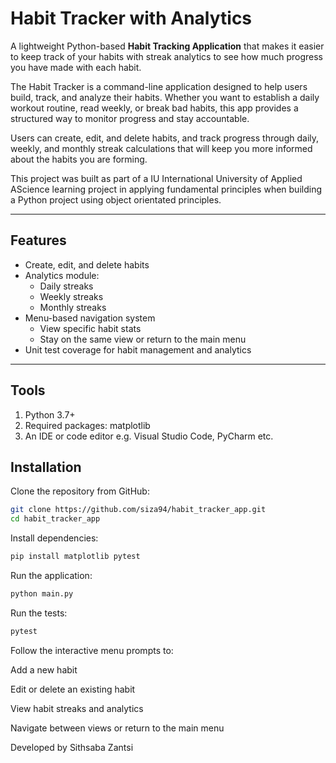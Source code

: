 # Habit Tracker with Analytics

A lightweight Python-based **Habit Tracking Application** that makes it easier to keep track of your habits with streak analytics
to see how much progress you have made with each habit.

The Habit Tracker is a command-line application designed to help users build, track, and analyze their habits. Whether you want to establish a daily workout routine, read weekly, or break bad habits, this app provides a structured way to monitor progress and stay accountable.

Users can create, edit, and delete habits, and track progress through daily, weekly, and monthly streak calculations that will keep you
more informed about the habits you are forming.  

This project was built as part of a IU International University of Applied AScience learning project in applying fundamental principles
when building a Python project using object orientated principles.

---

## Features

- Create, edit, and delete habits
- Analytics module:
  * Daily streaks
  * Weekly streaks
  * Monthly streaks
- Menu-based navigation system
  * View specific habit stats
  * Stay on the same view or return to the main menu
- Unit test coverage for habit management and analytics

---

## Tools 

1. Python 3.7+
2. Required packages: matplotlib
3. An IDE or code editor e.g. Visual Studio Code, PyCharm etc.

## Installation

Clone the repository from GitHub:

```bash
git clone https://github.com/siza94/habit_tracker_app.git
cd habit_tracker_app
```

Install dependencies:
```bash
pip install matplotlib pytest
```

Run the application:

```bash
python main.py
```

Run the tests:

```bash
pytest
```

Follow the interactive menu prompts to:

Add a new habit

Edit or delete an existing habit

View habit streaks and analytics

Navigate between views or return to the main menu

Developed by Sithsaba Zantsi
